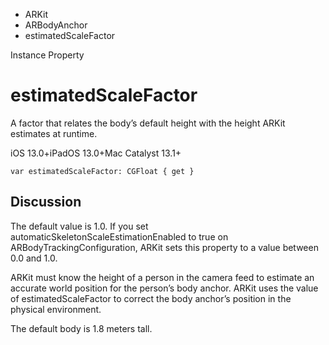 

- ARKit
- ARBodyAnchor
-  estimatedScaleFactor 

Instance Property

# estimatedScaleFactor

A factor that relates the body’s default height with the height ARKit estimates at runtime.

iOS 13.0+iPadOS 13.0+Mac Catalyst 13.1+

``` source
var estimatedScaleFactor: CGFloat { get }
```

## Discussion

The default value is 1.0. If you set automaticSkeletonScaleEstimationEnabled to true on ARBodyTrackingConfiguration, ARKit sets this property to a value between 0.0 and 1.0.

ARKit must know the height of a person in the camera feed to estimate an accurate world position for the person’s body anchor. ARKit uses the value of estimatedScaleFactor to correct the body anchor’s position in the physical environment.

The default body is 1.8 meters tall.

